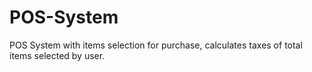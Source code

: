 # POS-System
POS System with items selection for purchase, calculates taxes of total items selected by user.
